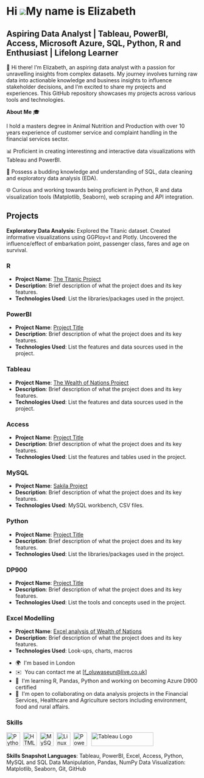 Hi ![](https://user-images.githubusercontent.com/18350557/176309783-0785949b-9127-417c-8b55-ab5a4333674e.gif)My name is Elizabeth
===========================================================================================================================

Aspiring Data Analyst | Tableau, PowerBI, Access, Microsoft Azure, SQL, Python, R and Enthusiast | Lifelong Learner
----------------------------------------------------------------------------------------------------------------------


👋 Hi there! I’m Elizabeth, an aspiring data analyst with a passion for unravelling insights from complex datasets. My journey involves turning raw data into actionable knowledge and business insights to influence stakeholder decisions, and I’m excited to share my projects and experiences. 
This GitHub repository showcases my projects across various tools and technologies.

**About Me** 🎓 

I hold a masters degree in Animal Nutrition and Production with over 10 years experience of customer service and complaint handling in the financial services sector.

📊 Proficient in creating interestinng and interactive data visualizations with Tableau and PowerBI.

🧩 Possess a budding knowledge and understanding of SQL, data cleaning and exploratory data analysis (EDA).

🌐 Curious and working towards being proficient in Python, R and data visualization tools (Matplotlib, Seaborn), web scraping and API integration. 

## Projects

**Exploratory Data Analysis:** Explored the Titanic dataset. Created informative visualizations using GGPloy=t and Plotly. Uncovered the influence/effect of embarkation point, passenger class, fares and age on survival. 

### R 
- **Project Name**: [The Titanic Project](https://sites.google.com/d/1DipKWjiZC95kL7hXH3dPo6aCyfnAo8pl/p/1ttZD8jntASrqUrMJ302m7ymCgVlDEezi/edit)
- **Description**: Brief description of what the project does and its key features.
- **Technologies Used**: List the libraries/packages used in the project. 
### PowerBI
- **Project Name**: [Project Title](link-to-project) 
- **Description**: Brief description of what the project does and its key features.
- **Technologies Used**: List the features and data sources used in the project. 
### Tableau
- **Project Name**: [The Wealth of Nations Project](https://sites.google.com/view/elizabeth-fatoki/project-page/tableau)  
- **Description**: Brief description of what the project does and its key features.
- **Technologies Used**: List the features and data sources used in the project.
### Access
- **Project Name**: [Project Title](link-to-project)
- **Description**: Brief description of what the project does and its key features.
- **Technologies Used**: List the features and tables used in the project.
### MySQL
- **Project Name**: [Sakila Project](https://sites.google.com/view/elizabeth-fatoki/project-page/mysql)
- **Description**: Brief description of what the project does and its key features.
- **Technologies Used**: MySQL workbench, CSV files.
### Python
- **Project Name**: [Project Title](link-to-project)
- **Description**: Brief description of what the project does and its key features.
- **Technologies Used**: List the libraries/packages used in the project. 
### DP900
- **Project Name**: [Project Title](link-to-project) 
- **Description**: Brief description of what the project does and its key features.
- **Technologies Used**: List the tools and concepts used in the project. 
### Excel Modelling
- **Project Name**: [Excel analysis of Wealth of Nations](https://sites.google.com/d/1DipKWjiZC95kL7hXH3dPo6aCyfnAo8pl/p/14kBPtsVRArE1Do4OZRs7rpaz_xR_sbtY/edit)  
- **Description**: Brief description of what the project does and its key features.
- **Technologies Used**: Look-ups, charts, macros

* 🌍  I'm based in London
* ✉️  You can contact me at [f_oluwaseun@live.co.uk]
* 🧠  I'm learning R, Pandas, Python and working on becoming Azure D900 certified
* 🤝  I'm open to collaborating on data analysis projects in the Financial Services, Healthcare and Agriculture sectors including environment, food and rural affairs.

### Skills


<p align="left">
<a href="https://www.python.org/" target="_blank" rel="noreferrer"><img src="https://raw.githubusercontent.com/danielcranney/readme-generator/main/public/icons/skills/python-colored.svg" width="36" height="36" alt="Python" /></a>&nbsp;&nbsp;<a href="https://developer.mozilla.org/en-US/docs/Glossary/HTML5" target="_blank" rel="noreferrer"><img src="https://raw.githubusercontent.com/danielcranney/readme-generator/main/public/icons/skills/html5-colored.svg" width="36" height="36" alt="HTML5" /></a>&nbsp;&nbsp;<a href="https://www.mysql.com/" target="_blank" rel="noreferrer"><img src="https://raw.githubusercontent.com/danielcranney/readme-generator/main/public/icons/skills/mysql-colored.svg" width="36" height="36" alt="MySQL" /></a>&nbsp;&nbsp;<a href="https://www.linux.org" target="_blank" rel="noreferrer"><img src="https://raw.githubusercontent.com/danielcranney/readme-generator/main/public/icons/skills/linux-colored.svg" width="36" height="36" alt="Linux" /></a>&nbsp;&nbsp;<a href="https://app.powerbi.com/" target="_blank" rel="noreferrer"><img src="https://cdn.worldvectorlogo.com/logos/power-bi.svg" width="36" height="36" alt="PowerBI" /></a>&nbsp;&nbsp;
   <a href="https://tableau.com/" target="_blank" rel="noreferrer; return false;"><img src="https://raw.githubusercontent.com/gilbarbara/logos/main/logos/tableau.svg" width="163" height="36" alt="Tableau Logo" /></a>&nbsp;&nbsp;
</p>

**Skills Snapshot Languages**:  Tableau, PowerBI, Excel, Access, Python, MySQL and SQL Data Manipulation, Pandas, NumPy Data Visualization: Matplotlib, Seaborn, Git, GitHub

